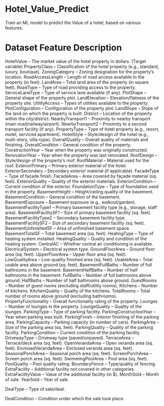# Hotel_Value_Predict
Train an ML model to predict the Value of a hotel, based on various features.

# Dataset Feature Description
HotelValue – The market value of the hotel property in dollars. (Target variable)
PropertyClass – Classification of the hotel property (e.g., standard, luxury, boutique).
ZoningCategory – Zoning designation for the property’s location.
RoadAccessLength – Length of road access available to the property (in feet).
LandArea – Total land area of the property (in square feet).
RoadType – Type of road providing access to the property.
ServiceLaneType – Type of service lane available (if any).
PlotShape – General shape of the property plot.
LandElevation – Elevation/flatness of the property site.
UtilityAccess – Types of utilities available to the property.
PlotConfiguration – Configuration of the property plot.
LandSlope – Slope of the land on which the property is built.
District – Location of the property within the city/district.
NearbyTransport1 – Proximity to nearby transport (main road/railway/airport).
NearbyTransport2 – Proximity to a second transport facility (if any).
PropertyType – Type of hotel property (e.g., resort, motel, serviced apartment).
HotelStyle – Style/design of the hotel (e.g., multi-story, villa-type).
OverallQuality – Overall quality of materials and finishing.
OverallCondition – General condition of the property.
ConstructionYear – Year when the property was originally constructed.
RenovationYear – Year when the property was last renovated.
RoofDesign – Style/design of the property’s roof.
RoofMaterial – Material used for the roof.
ExteriorPrimary – Primary exterior material of the hotel.
ExteriorSecondary – Secondary exterior material (if applicable).
FacadeType – Type of façade finish.
FacadeArea – Area covered by façade material (sq. feet).
ExteriorQuality – Quality of the exterior materials.
ExteriorCondition – Current condition of the exterior.
FoundationType – Type of foundation used in the property.
BasementHeight – Height/ceiling quality of the basement.
BasementCondition – General condition of the basement.
BasementExposure – Basement exposure (e.g., walkout/garden).
BasementFacilityType1 – Primary basement facility type (e.g., storage, staff area).
BasementFacilitySF1 – Size of primary basement facility (sq. feet).
BasementFacilityType2 – Secondary basement facility type.
BasementFacilitySF2 – Size of secondary basement facility (sq. feet).
BasementUnfinishedSF – Area of unfinished basement space.
BasementTotalSF – Total basement area (sq. feet).
HeatingType – Type of heating system installed.
HeatingQuality – Quality and condition of the heating system.
CentralAC – Whether central air conditioning is available.
ElectricalSystem – Electrical system type.
GroundFloorArea – Ground floor area (sq. feet).
UpperFloorArea – Upper floor area (sq. feet).
LowQualityArea – Low-quality finished area (sq. feet).
UsableArea – Total usable area above ground (sq. feet).
BasementFullBaths – Number of full bathrooms in the basement.
BasementHalfBaths – Number of half bathrooms in the basement.
FullBaths – Number of full bathrooms above ground.
HalfBaths – Number of half bathrooms above ground.
GuestRooms – Number of guest rooms (excluding staff/utility rooms).
Kitchens – Number of kitchens.
KitchenQuality – Quality of the kitchens.
TotalRooms – Total number of rooms above ground (excluding bathrooms).
PropertyFunctionality – Overall functionality rating of the property.
Lounges – Number of lounges in the property.
LoungeQuality – Quality of the lounges.
ParkingType – Type of parking facility.
ParkingConstructionYear – Year when parking was built.
ParkingFinish – Interior finishing of the parking area.
ParkingCapacity – Parking capacity (in number of cars).
ParkingArea – Size of the parking area (sq. feet).
ParkingQuality – Quality of the parking facility.
ParkingCondition – Current condition of the parking facility.
DrivewayType – Driveway type (paved/unpaved).
TerraceArea – Terrace/deck area (sq. feet).
OpenVerandaArea – Open veranda area (sq. feet).
EnclosedVerandaArea – Enclosed veranda area (sq. feet).
SeasonalPorchArea – Seasonal porch area (sq. feet).
ScreenPorchArea – Screen porch area (sq. feet).
SwimmingPoolArea – Pool area (sq. feet).
PoolQuality – Pool quality rating.
BoundaryFence – Type/quality of fencing.
ExtraFacility – Additional facility not covered in other categories.
ExtraFacilityValue – Value of the additional facility (in $).
MonthSold – Month of sale.
YearSold – Year of sale.

DealType – Type of sale/deal.

DealCondition – Condition under which the sale took place.
